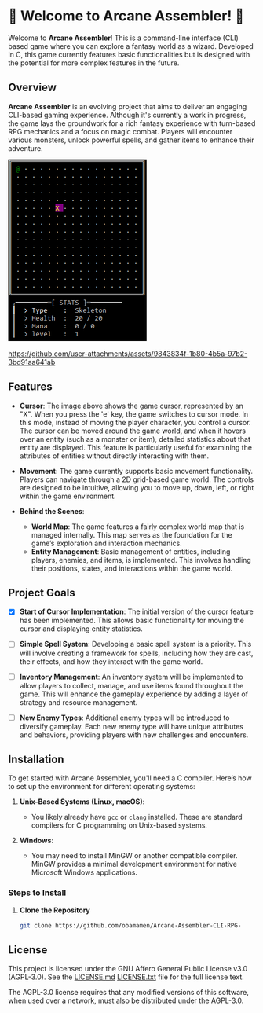# 🌟 Welcome to Arcane Assembler! 🌟

Welcome to **Arcane Assembler**! This is a command-line interface (CLI) based game where you can explore a fantasy world as a wizard. Developed in C, this game currently features basic functionalities but is designed with the potential for more complex features in the future.

## Overview

**Arcane Assembler** is an evolving project that aims to deliver an engaging CLI-based gaming experience. Although it's currently a work in progress, the game lays the groundwork for a rich fantasy experience with turn-based RPG mechanics and a focus on magic combat. Players will encounter various monsters, unlock powerful spells, and gather items to enhance their adventure.

![Project Screenshot Cursor](Showcase/ShowcaseImage1.png)

https://github.com/user-attachments/assets/9843834f-1b80-4b5a-97b2-3bd91aa641ab



## Features

- **Cursor**: The image above shows the game cursor, represented by an "X". When you press the 'e' key, the game switches to cursor mode. In this mode, instead of moving the player character, you control a cursor. The cursor can be moved around the game world, and when it hovers over an entity (such as a monster or item), detailed statistics about that entity are displayed. This feature is particularly useful for examining the attributes of entities without directly interacting with them.
  
- **Movement**: The game currently supports basic movement functionality. Players can navigate through a 2D grid-based game world. The controls are designed to be intuitive, allowing you to move up, down, left, or right within the game environment.
  
- **Behind the Scenes**:
  - **World Map**: The game features a fairly complex world map that is managed internally. This map serves as the foundation for the game’s exploration and interaction mechanics.
  - **Entity Management**: Basic management of entities, including players, enemies, and items, is implemented. This involves handling their positions, states, and interactions within the game world.

## Project Goals

- [x] **Start of Cursor Implementation**: The initial version of the cursor feature has been implemented. This allows basic functionality for moving the cursor and displaying entity statistics.
  
- [ ] **Simple Spell System**: Developing a basic spell system is a priority. This will involve creating a framework for spells, including how they are cast, their effects, and how they interact with the game world.
  
- [ ] **Inventory Management**: An inventory system will be implemented to allow players to collect, manage, and use items found throughout the game. This will enhance the gameplay experience by adding a layer of strategy and resource management.
  
- [ ] **New Enemy Types**: Additional enemy types will be introduced to diversify gameplay. Each new enemy type will have unique attributes and behaviors, providing players with new challenges and encounters.

## Installation

To get started with Arcane Assembler, you'll need a C compiler. Here’s how to set up the environment for different operating systems:

1. **Unix-Based Systems (Linux, macOS)**:
   - You likely already have `gcc` or `clang` installed. These are standard compilers for C programming on Unix-based systems.

2. **Windows**:
   - You may need to install MinGW or another compatible compiler. MinGW provides a minimal development environment for native Microsoft Windows applications.

### Steps to Install

1. **Clone the Repository**

   ```bash
   git clone https://github.com/obamamen/Arcane-Assembler-CLI-RPG-

## License

This project is licensed under the GNU Affero General Public License v3.0 (AGPL-3.0). See the [LICENSE.md](license/license.md) [LICENSE.txt](license/license.txt) file for the full license text.

The AGPL-3.0 license requires that any modified versions of this software, when used over a network, must also be distributed under the AGPL-3.0.
